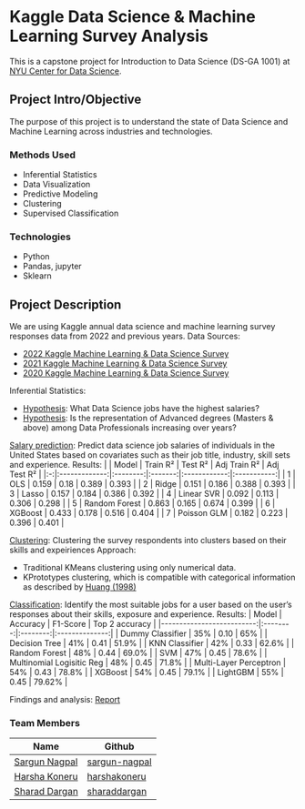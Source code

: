 # Kaggle Data Science & Machine Learning Survey Analysis
This is a capstone project for Introduction to Data Science (DS-GA 1001) at [NYU Center for Data Science](https://cds.nyu.edu/). 

## Project Intro/Objective
The purpose of this project is to understand the state of Data Science and Machine Learning across industries and technologies.

### Methods Used
* Inferential Statistics
* Data Visualization
* Predictive Modeling
* Clustering
* Supervised Classification

### Technologies
* Python
* Pandas, jupyter
* Sklearn

## Project Description
We are using Kaggle annual data science and machine learning survey responses data from 2022 and previous years. 
Data Sources: 
* [2022 Kaggle Machine Learning & Data Science Survey](https://www.kaggle.com/competitions/kaggle-survey-2022/data)
* [2021 Kaggle Machine Learning & Data Science Survey](https://www.kaggle.com/competitions/kaggle-survey-2021/data)
* [2020 Kaggle Machine Learning & Data Science Survey](https://www.kaggle.com/competitions/kaggle-survey-2020/data)

Inferential Statistics:
* [Hypothesis](https://github.com/sharad5/Kaggle-Data-Science-ML-Survey-Analysis/blob/main/Hypothesis%20Testing%20(Sargun).ipynb): What Data Science jobs have the highest salaries?
* [Hypothesis](https://github.com/sharad5/Kaggle-Data-Science-ML-Survey-Analysis/blob/main/Hypothesis%20Testing%20(Sharad).ipynb): Is the representation of Advanced degrees (Masters & above) among Data Professionals increasing over years?

[Salary prediction](https://github.com/sharad5/Kaggle-Data-Science-ML-Survey-Analysis/blob/main/Salary%20Prediction%20-%20Sargun.ipynb): Predict data science job salaries of individuals in the United States based on covariates such as their job title, industry, skill sets and experience.
Results:
|   |     Model     | Train R² | Test R² | Adj Train R² | Adj Test R² |
|:-:|:-------------:|:--------:|:-------:|:------------:|:-----------:|
| 1 |      OLS      |   0.159  |   0.18  |     0.389    |    0.393    |
| 2 |     Ridge     |   0.151  |  0.186  |     0.388    |    0.393    |
| 3 |     Lasso     |   0.157  |  0.184  |     0.386    |    0.392    |
| 4 |   Linear SVR  |   0.092  |  0.113  |     0.306    |    0.298    |
| 5 | Random Forest |   0.863  |  0.165  |     0.674    |    0.399    |
| 6 |    XGBoost    |   0.433  |  0.178  |     0.516    |    0.404    |
| 7 |  Poisson GLM  |   0.182  |  0.223  |     0.396    |    0.401    |


[Clustering](https://github.com/sharad5/Kaggle-Data-Science-ML-Survey-Analysis/blob/main/Clustering%20-%20v2%20-%20Harsha.ipynb): Clustering the survey respondents into clusters based on their skills and expeiriences
Approach:
* Traditional KMeans clustering using only numerical data.
* KPrototypes clustering, which is compatible with categorical information as described by [Huang (1998)](https://link.springer.com/article/10.1023/A:1009769707641)

[Classification](https://github.com/sharad5/Kaggle-Data-Science-ML-Survey-Analysis/blob/main/Classification.ipynb):  Identify the most suitable jobs for a user based on the user’s responses about their skills, exposure and experience.
Results:
|                     Model | Accuracy | F1-Score | Top 2 accuracy |
|--------------------------:|:--------:|:--------:|:--------------:|
| Dummy Classifier          |    35%   |   0.10   |       65%      |
| Decision Tree             |    41%   |   0.41   |      51.9%     |
| KNN Classifier            |    42%   |   0.33   |      62.6%     |
| Random Forest             |    48%   |   0.44   |      69.0%     |
| SVM                       |    47%   |   0.45   |      78.6%     |
| Multinomial Logisitic Reg |    48%   |   0.45   |      71.8%     |
| Multi-Layer Perceptron    |    54%   |   0.43   |      78.8%     |
| XGBoost                   |    54%   |   0.45   |      79.1%     |
| LightGBM                  |    55%   |   0.45   |     79.62%     |


Findings and analysis: [Report](https://github.com/sharad5/Kaggle-Data-Science-ML-Survey-Analysis/blob/main/Project%20Report.pdf)

### Team Members

|Name     |  Github   | 
|---------|-----------------|
|[Sargun Nagpal](https://www.linkedin.com/in/sargun-nagpal/)|  [sargun-nagpal](https://github.com/sargun-nagpal)       |
|[Harsha Koneru](https://www.linkedin.com/in/harshakoneru/) |  [harshakoneru](https://github.com/harshakoneru)    |
|[Sharad Dargan](https://www.linkedin.com/in/sharaddargan/) |  [sharaddargan](https://github.com/sharad5)    |
